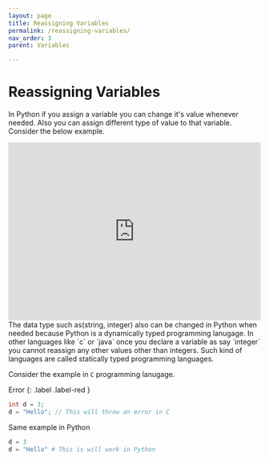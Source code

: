 ```yaml
---
layout: page
title: Reassigning Variables
permalink: /reassigning-variables/
nav_order: 3
parent: Variables

---
```

# Reassigning Variables

In Python if you assign a variable you can change it's value whenever needed. Also you can assign different type of value to that variable. Consider the below example.
<iframe src="https://trinket.io/embed/python3/4aaa70bd3f" width="100%" height="356" frameborder="0" marginwidth="0" marginheight="0" allowfullscreen></iframe>
The data type such as(string, integer) also can be changed in Python when needed because Python is a dynamically typed programming lanugage. In other languages like `c` or `java` once you declare a variable as say `integer` you cannot reassign any other values other than integers. Such kind of languages are called statically typed programming languages.

Consider the example in `C` programming lanugage.

Error
{: .label .label-red }
```c
int d = 3;
d = "Hello"; // This will throw an error in C
```
Same example in Python
```python
d = 3
d = "Hello" # This is will work in Python
```